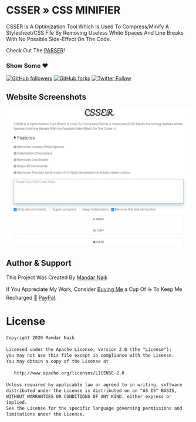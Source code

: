 # CSSER &#187; CSS MINIFIER

CSSER Is A Optimization Tool Which Is Used To Compress/Minify A Stylesheet/CSS File By Removing Useless White Spaces And Line Breaks With No Possible Side-Effect On The Code.

Check Out The [PARSER](https://mandarnaik016.github.io/csser/index.html)!

### Show Some :heart:

[![GitHub followers](https://img.shields.io/github/followers/mandarnaik016?label=follow&style=for-the-badge)](https://github.com/mandarnaik016)
[![GitHub forks](https://img.shields.io/github/forks/mandarnaik016/csser?label=fork&style=for-the-badge)](https://github.com/mandarnaik016/csser/fork)
[![Twitter Follow](https://img.shields.io/twitter/follow/_md_naik?style=for-the-badge)](https://mobile.twitter.com/_md_naik)

## Website Screenshots

![screenshot](assets/img/csser-css-minifier.png)

## Author & Support

This Project Was Created By [Mandar Naik](https://github.com/mandarnaik016)

If You Appreciate My Work, Consider [Buying Me](https://www.paypal.com/paypalme/MDnaik/5usd) a Cup Of :coffee: To Keep Me Recharged :muscle: [PayPal](https://www.paypal.com/paypalme/MDnaik/5usd).

# License

    Copyright 2020 Mandar Naik

    Licensed under the Apache License, Version 2.0 (the "License");
    you may not use this file except in compliance with the License.
    You may obtain a copy of the License at

       http://www.apache.org/licenses/LICENSE-2.0

    Unless required by applicable law or agreed to in writing, software
    distributed under the License is distributed on an "AS IS" BASIS,
    WITHOUT WARRANTIES OR CONDITIONS OF ANY KIND, either express or implied.
    See the License for the specific language governing permissions and
    limitations under the License.
